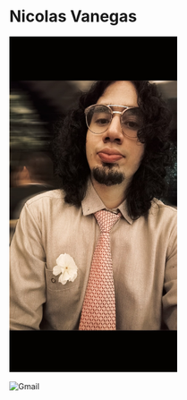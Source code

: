#  Nicolas Vanegas


<!--![Image](Nicovaro.jpg "it's me") -->
	
<img src="Nicovaro.jpg" width="300" height="600">


![Gmail](https://img.shields.io/badge/Gmail-D14836?style=for-the-badge&logo=gmail&logoColor=white)
